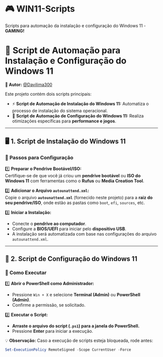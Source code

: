 # 🎮 WIN11-Scripts  
Scripts para automação da instalação e configuração do Windows 11 - **GAMING!**  

# 🚀 **Script de Automação para Instalação e Configuração do Windows 11**  

**👤 Autor:** [@Davilima300](#)  

Este projeto contém dois scripts principais:  
- ⚡ **Script de Automação de Instalação do Windows 11:** Automatiza o processo de instalação do sistema operacional.  
- 🎯 **Script de Automação de Configuração do Windows 11:** Realiza otimizações específicas para **performance e jogos**.  

---  

## 🖥️ **1. Script de Instalação do Windows 11**  

### 🔧 **Passos para Configuração**  

1️⃣ **Preparar o Pendrive Bootável/ISO:**  
   Certifique-se de que você já criou um **pendrive bootável** ou **ISO do Windows 11** com ferramentas como o **Rufus** ou **Media Creation Tool**.  

2️⃣ **Adicionar o Arquivo `autounattend.xml`:**  
   Copie o arquivo **`autounattend.xml`** (fornecido neste projeto) para a **raiz do seu pendrive/ISO**, onde estão as pastas como `boot`, `efi`, `sources`, etc.  

3️⃣ **Iniciar a Instalação:**  
   - Conecte o **pendrive ao computador**.  
   - Configure a **BIOS/UEFI** para iniciar pelo **dispositivo USB**.  
   - A instalação será automatizada com base nas configurações do arquivo `autounattend.xml`.  

---

## 🚀 **2. Script de Configuração do Windows 11**  

### 📌 **Como Executar**  

1️⃣ **Abrir o PowerShell como Administrador:**  
   - Pressione `Win + X` e selecione **Terminal (Admin)** ou **PowerShell (Admin)**.  
   - Confirme a permissão, se solicitado.  

2️⃣ **Executar o Script:**  
   - **Arraste o arquivo do script (`.ps1`) para a janela do PowerShell.**  
   - Pressione **Enter** para iniciar a execução.  

💡 **Observação:** Caso a execução de scripts esteja bloqueada, rode antes:  
   ```powershell
   Set-ExecutionPolicy RemoteSigned -Scope CurrentUser -Force
